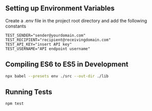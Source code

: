 ## Setting up Environment Variables
Create a .env file in the project root directory and add the following constants
```
TEST_SENDER="sender@yourdomain.com"
TEST_RECIPIENT="recipient@receivingdomain.com"
TEST_API_KEY="insert API key"
TEST_USERNAME="API endpoint username"
```

## Compiling ES6 to ES5 in Development
```bash
npx babel --presets env ./src --out-dir ./lib
```

## Running Tests
```
npm test

```